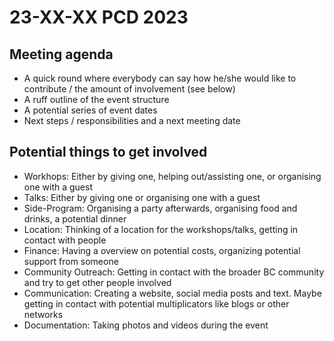 # 23-XX-XX PCD 2023

## Meeting agenda

- A quick round where everybody can say how he/she would like to contribute / the amount of involvement (see below)
- A ruff outline of the event structure
- A potential series of event dates
- Next steps / responsibilities and a next meeting date

## Potential things to get involved

- Workhops: Either by giving one, helping out/assisting one, or organising one with a guest
- Talks: Either by giving one or organising one with a guest
- Side-Program: Organising a party afterwards, organising food and drinks, a potential dinner
- Location: Thinking of a location for the workshops/talks, getting in contact with people 
- Finance: Having a overview on potential costs, organizing potential support from someone
- Community Outreach: Getting in contact with the broader BC community and try to get other people involved
- Communication: Creating a website, social media posts and text. Maybe getting in contact with potential multiplicators like blogs or other networks
- Documentation: Taking photos and videos during the event